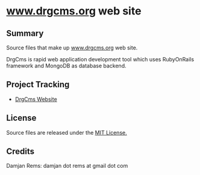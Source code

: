 # www.drgcms.org web site

Summary
-------

Source files that make up www.drgcms.org web site. 

DrgCms is rapid web application development tool which uses 
RubyOnRails framework and MongoDB as database backend. 

Project Tracking
----------------

* [DrgCms Website](http://www.drgcms.org)

License
-------

Source files are released under the [MIT License.](http://opensource.org/licenses/MIT)

Credits
-------

Damjan Rems: damjan dot rems at gmail dot com